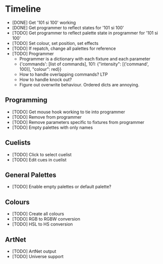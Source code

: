 # Timeline

- [DONE] Get '101 si 100' working
- [DONE] Get programmer to reflect states for '101 si 100'
- [TODO] Get programmer to reflect palette state in programmer for '101 si 100'
- [TODO] Set colour, set position, set effects
- [TODO] If repatch, change all palettes for reference
- [TODO] Programmer
  - Programmer is a dictionary with each fixture and each parameter
  - {'commands': [list of commands], 101: {"intensity": [('command', 100)], "colour": red}}
  - How to handle overlapping commands? LTP
  - How to handle knock out? 
  - Figure out overwrite behaviour. Ordered dicts are annoying.

## Programming

- [TODO] Get mouse hook working to tie into programmer
- [TODO] Remove from programmer
- [TODO] Remove parameters specific to fixtures from programmer
- [TODO] Empty palettes with only names

## Cuelists

- [TODO] Click to select cuelist
- [TODO] Edit cues in cuelist

## General Palettes

- [TODO] Enable empty palettes or default palette?

## Colours
- [TODO] Create all colours
- [TODO] RGB to RGBW conversion
- [TODO] HSL to HS conversion

## ArtNet
- [TODO] ArtNet output
- [TODO] Universe support